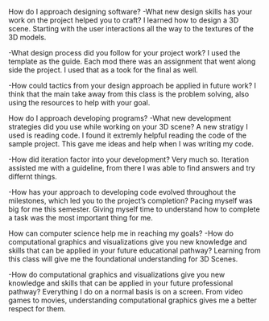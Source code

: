 How do I approach designing software?
-What new design skills has your work on the project helped you to craft?
I learned how to design a 3D scene. Starting with the user interactions all the way to the textures of the 3D models.

-What design process did you follow for your project work?
I used the template as the guide. Each mod there was an assignment that went along side the project. I used that as a took for the final as well.

-How could tactics from your design approach be applied in future work?
I think that the main take away from this class is the problem solving, also using the resources to help with your goal. 

How do I approach developing programs?
-What new development strategies did you use while working on your 3D scene?
A new stratigy I used is reading code. I found it extremly helpful reading the code of the sample project. This gave me ideas and help when I was writing my code. 

-How did iteration factor into your development?
Very much so. Iteration assisted me with a guideline, from there I was able to find answers and try differnt things. 

-How has your approach to developing code evolved throughout the milestones, which led you to the project’s completion?
Pacing myself was big for me this semester. Giving myself time to understand how to complete a task was the most important thing for me. 

How can computer science help me in reaching my goals?
-How do computational graphics and visualizations give you new knowledge and skills that can be applied in your future educational pathway?
Learning from this class will give me the foundational understanding for 3D Scenes.

-How do computational graphics and visualizations give you new knowledge and skills that can be applied in your future professional pathway?
Everything I do on a normal basis is on a screen. From video games to movies, understanding computational graphics gives me a better respect for them. 
